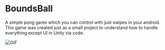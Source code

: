 # BoundsBall
A simple pong game which you can control with just swipes in your android. <br/>
This game was created just as a small project to understand how to handle everything except UI in Unity via code. <br/>

![GIF](https://user-images.githubusercontent.com/24433698/156880846-488b22e2-1f0a-42c3-bb16-076a6ceb6c9d.gif)
